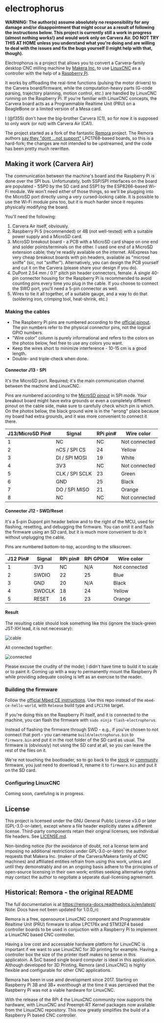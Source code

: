 # electrophorus

**WARNING: The author(s) assume absolutely no responsibility for any damage and/or disappointment that might occur as a
result of following the instructions below. This project is currently still a work in progress (almost nothing
works!) and would work only on Carvera Air. DO NOT TRY THIS AT HOME unless you understand what you're doing and are
willing to deal with the issues and fix the bugs yourself (I might help with that, though).**

Electrophorus is a project that allows you to convert a Carvera-family desktop CNC milling machine
by [Makera Inc.](https://www.makera.com/)
to use [LinuxCNC](https://linuxcnc.org/) as a controller with the help of
a [Raspberry Pi](https://www.raspberrypi.com/).

It works by offloading the real-time functions (pulsing the motor drivers) to the Carvera board/firmware, while the
computation-heavy parts (G-code parsing, trajectory planning, motion control, etc.) are handled by LinuxCNC running on
the Raspberry Pi. If you're familiar with LinuxCNC concepts, the Carvera board acts as a Programmable Realtime Unit
(PRU) on a BeagleBone or a limited version of a Mesa card.

I (@f355) don't have the big-brother Carvera (C1), so for now it is supposed to only work (or not) with
Carvera Air (CA1).

The project started as a fork of the fantastic [Remora](https://github.com/scottalford75/Remora) project. The Remora
authors [say they "dont ...not support"](https://github.com/scottalford75/Remora/issues/78#issuecomment-2584956914)
LPC1768-based boards, so this is a hard-fork; the changes are not intended to be upstreamed, and the code has been
pretty much rewritten.

## Making it work (Carvera Air)

The communication between the machine's board and the Raspberry Pi is done over the SPI bus. Unfortunately, both SSP/SPI
interfaces on the board are populated - SSP0 by the SD card and SSP1 by the ESP8266-based Wi-Fi module. We won't need
either of those things, so we'll be plugging into the MicroSD port directly using a very cursed-looking cable. It is
possible to use the Wi-Fi module pins too, but it is much harder since it requires physically modifying the board.

You'll need the following:

1. Carvera Air itself, obviously.
2. Raspberry Pi 5 (recommended) or 4B (not well-tested) with a suitable power supply and a MicroSD card.
3. MicroSD breakout board - a PCB with a MicroSD card shape on one end and solder points/terminals on the other. I used
   one end of a MicroSD extension cable; they're readily available on the internet. AliExpress has very cheap breakout
   boards with pin headers, available as "microsd sniffe" (sic, not "sniffer"). Alternatively, you can design the PCB
   yourself and cut it on the Carvera (please share your design if you do).
4. DuPont 2.54 mm / 0.1" pitch pin header connectors, female. A single 40-pin connector housing for the Raspberry Pi is
   recommended to avoid counting pins every time you plug in the cable. If you choose to connect the SWD port, you'll
   need a 5-pin connector as well.
5. Wires to tie it all together, of a suitable gauge, and a way to do that (soldering iron, crimping tool, heat-shrink,
   etc.)

### Making the cables

* The Raspberry Pi pins are numbered according to
  the [official pinout](https://www.raspberrypi.com/documentation/computers/raspberry-pi.html#gpio). The pin numbers
  refer to the physical connector pins, not the logical GPIO numbers.
* "Wire color" column is purely informational and refers to the colors on the photos below, feel free to use any colors
  you want.
* Keep the wires short to minimize interference - 10-15 cm is a good length.
* Double- and triple-check when done.

#### Connector J13 - SPI

It's the MicroSD port. Required; it's the main communication channel between the machine and LinuxCNC.

Pins are numbered according to the [MicroSD pinout](https://en.wikipedia.org/wiki/SD_card#Transfer_modes) in SPI mode.
Your breakout board might have extra grounds or even a completely different pinout on the cable side, make sure to
carefully check which pin is which. On the photos below, the black ground wire is in the "wrong" place because my board
had extra grounds, and it was more convenient to connect it there.

| J13/MicroSD Pin# | Signal         | RPi pin# | Wire color    |
|------------------|----------------|----------|---------------|
| 1                | NC             | NC       | Not connected |
| 2                | nCS / SPI CS   | 24       | Yellow        |
| 3                | DI / SPI MOSI  | 19       | White         |
| 4                | 3V3            | NC       | Not connected |
| 5                | CLK / SPI SCLK | 23       | Green         |
| 6                | GND            | 25       | Black         |
| 7                | DO / SPI MISO  | 21       | Orange        |
| 8                | NC             | NC       | Not connected |

#### Connector J12 - SWD/Reset

It's a 5-pin Dupont pin header below and to the right of the MCU, used for flashing, resetting, and debugging
the firmware. You can omit it and flash the firmware using an SD card, but it is much more convenient to do it without
unplugging the cable.

Pins are numbered bottom-to-top, according to the silkscreen.

| J12 Pin# | Signal | RPi pin# | RPi GPIO# | Wire color    |
|----------|--------|----------|-----------|---------------|
| 1        | 3V3    | NC       | N/A       | Not connected |
| 2        | SWDIO  | 22       | 25        | Blue          |
| 3        | GND    | 20       | N/A       | Black         |
| 4        | SWDCLK | 18       | 24        | Yellow        |
| 5        | RESET  | 16       | 23        | Orange        |

#### Result

The resulting cable should look something like this (ignore the black-green JST-XH lead, it is not necessary):

![cable](img/cable.jpeg)

All connected together:

![connected](img/connected.jpeg)

Please excuse the crudity of the model; I didn't have time to build it to scale or to paint it. Coming up with a way to
permanently mount the Raspberry Pi while providing adequate cooling is left as an exercise to the reader.

### Building the firmware

Follow the [official Mbed CE instructions](https://mbed-ce.dev/getting-started/toolchain-install/). Use this repo
instead of the `mbed-ce-hello-world`, with `Release` build type and `LPC1768` target.

If you're doing this on the Raspberry Pi itself, and it is connected to the machine, you can flash the firmware with
`sudo ninja flash-electrophorus`.

Instead of flashing the firmware through SWD - e.g., if you've chosen to not connect that port - you can rename
`build/electrophorus.bin` to `firmware.bin` and put it in the root folder of the SD card as usual. The firmware is
(obviously) not using the SD card at all, so you can leave the rest of the files on it.

We're not touching the bootloader, so to go back to the [stock](https://github.com/MakeraInc/CarveraFirmware/releases)
or [community](https://github.com/Carvera-Community/Carvera_Community_Firmware/releases) firmware, you just need to
download it, rename it to `firmware.bin` and put it on the SD card.

### Configuring LinuxCNC

Coming soon, carefuling is in progress.

## License

This project is licensed under the GNU General Public License v3.0 or later (GPL-3.0-or-later), except where a file
header explicitly states a different license. Third-party components retain their original licenses; see individual file
headers. See [LICENSE.md](LICENSE.md).

Non-binding notice (for the avoidance of doubt, not a license term and imposing no additional restrictions under
GPL-3.0-or-later): the author requests that Makera Inc. (maker of the Carvera/Makera family of CNC machines) and
affiliated entities refrain from using this work, unless and until they demonstrably and on an ongoing basis adhere to
the principles of open-source licensing in their own work; entities seeking alternative rights may contact the author to
negotiate a separate dual-licensing agreement.

## Historical: Remora - the original README

The full documentation is at <https://remora-docs.readthedocs.io/en/latest/>
Note: Docs have not been updated for 1.0.0_rc

Remora is a free, opensource LinuxCNC component and Programmable Realtime Unit (PRU) firmware to allow LPC176x and
STM32F4 based controller boards to be used in conjuction with a Raspberry Pi to implement a LinuxCNC based CNC
controller.

Having a low cost and accessable hardware platform for LinuxCNC is important if we want to use LinuxCNC for 3D printing
for example. Having a controller box the size of the printer itself makes no sense in this applicatoin. A SoC based
single board computer is ideal in this application. Although developed for 3D Printing, Remora (and LinuxCNC) is highly
flexible and configurable for other CNC applications.

Remora has been in use amd development since 2017. Starting on Raspberry Pi 3B and 3B+ eventhough at the time it was
percieved that the Raspberry Pi was not a viable hardware for LinuxCNC.

With the release of the RPi 4 the LinuxCNC community now supports the hardware, with LinuxCNC and Preempt-RT Kernel
packages now available from the LinuxCNC repository. This now greatly simplifies the build of a Raspberry Pi based CNC
controller.
